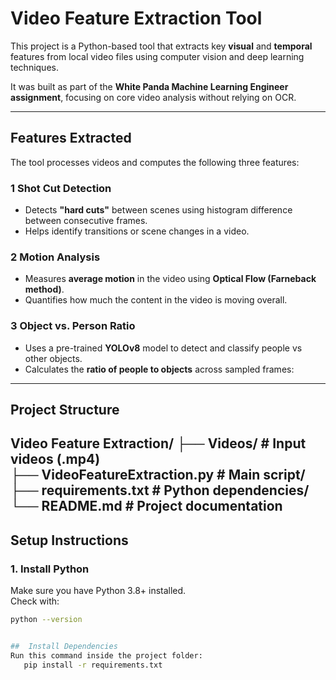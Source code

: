 #  Video Feature Extraction Tool 

This project is a Python-based tool that extracts key **visual** and **temporal** features from local video files using computer vision and deep learning techniques.

It was built as part of the **White Panda Machine Learning Engineer assignment**, focusing on core video analysis without relying on OCR.

---

##  Features Extracted

The tool processes videos and computes the following three features:

### 1 Shot Cut Detection
- Detects **"hard cuts"** between scenes using histogram difference between consecutive frames.
- Helps identify transitions or scene changes in a video.

### 2 Motion Analysis
- Measures **average motion** in the video using **Optical Flow (Farneback method)**.
- Quantifies how much the content in the video is moving overall.

### 3 Object vs. Person Ratio
- Uses a pre-trained **YOLOv8** model to detect and classify people vs other objects.
- Calculates the **ratio of people to objects** across sampled frames:



---

##  Project Structure

Video Feature Extraction/
├── Videos/ #  Input videos (.mp4)  
├── VideoFeatureExtraction.py #  Main script/  
├── requirements.txt #  Python dependencies/  
└── README.md #  Project documentation
---

##  Setup Instructions

### 1. Install Python
Make sure you have Python 3.8+ installed.  
Check with:
```bash
python --version


##  Install Dependencies
Run this command inside the project folder:
   pip install -r requirements.txt
